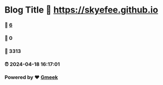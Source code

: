 # Blog Title :link: https://skyefee.github.io 
### :page_facing_up: [6](https://skyefee.github.io/tag.html) 
### :speech_balloon: 0 
### :hibiscus: 3313 
### :alarm_clock: 2024-04-18 16:17:01 
### Powered by :heart: [Gmeek](https://github.com/Meekdai/Gmeek)

